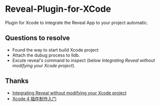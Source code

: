 Reveal-Plugin-for-XCode
=======================

Plugin for Xcode to integrate the Reveal App to your project automatic.

## Questions to resolve

+	Found the way to start build Xcode project
+	Attach the dubug process to lldb. 
+	Excute reveal's command to inspect (below *Integrating Reveal without modifying your Xcode project*). 

## Thanks
	
+	[Integrating Reveal without modifying your Xcode project](http://blog.ittybittyapps.com/blog/2013/11/07/integrating-reveal-without-modifying-your-xcode-project/)
+	[Xcode 4 插件制作入门](http://onevcat.com/2013/02/xcode-plugin)
